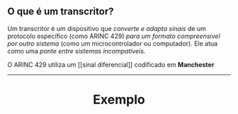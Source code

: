 ## O que é um transcritor?
Um transcritor é um dispositivo que *converte e adapta sinais* de um protocolo específico (como ARINC 429) *para um formato compreensível por outro sistema* (como um microcontrolador ou computador). Ele atua como uma *ponte entre sistemas incompatíveis*.

O ARINC 429 utiliza um [[sinal diferencial]] codificado em **Manchester**

---
<center><h1>Exemplo</h1></center>

